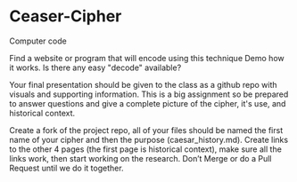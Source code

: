 # Ceaser-Cipher

Computer code

Find a website or program that will encode using this technique Demo how it works. Is there any easy "decode" available?

Your final presentation should be given to the class as a github repo with visuals and supporting information. This is a big assignment so be prepared to answer questions and give a complete picture of the cipher, it's use, and historical context.

Create a fork of the project repo, all of your files should be named the first name of your cipher and then the purpose (caesar_history.md). Create links to the other 4 pages (the first page is historical context), make sure all the links work, then start working on the research. Don’t Merge or do a Pull Request until we do it together.
